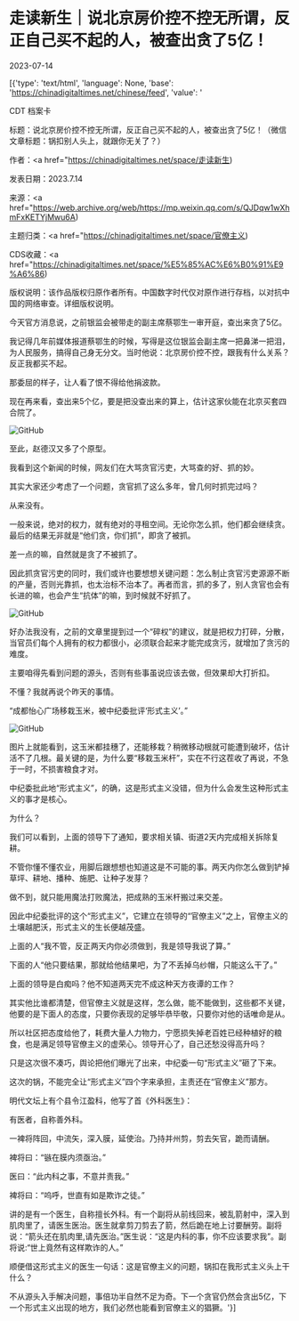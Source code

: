 # 走读新生｜说北京房价控不控无所谓，反正自己买不起的人，被查出贪了5亿！

2023-07-14

[{'type': 'text/html', 'language': None, 'base': 'https://chinadigitaltimes.net/chinese/feed', 'value': '

CDT 档案卡

标题：说北京房价控不控无所谓，反正自己买不起的人，被查出贪了5亿！（微信文章标题：锅扣别人头上，就跟你无关了？）

作者：<a href="https://chinadigitaltimes.net/space/走读新生)

发表日期：2023.7.14

来源：<a href="https://web.archive.org/web/https://mp.weixin.qq.com/s/QJDqw1wXhmFxKETYjMwu6A)

主题归类：<a href="https://chinadigitaltimes.net/space/官僚主义)

CDS收藏：<a href="https://chinadigitaltimes.net/space/%E5%85%AC%E6%B0%91%E9%A6%86)

版权说明：该作品版权归原作者所有。中国数字时代仅对原作进行存档，以对抗中国的网络审查。详细版权说明。





今天官方消息说，之前银监会被带走的副主席蔡鄂生一审开庭，查出来贪了5亿。

我记得几年前媒体报道蔡鄂生的时候，写得是这位银监会副主席一把鼻涕一把泪，为人民服务，搞得自己身无分文。当时他说：北京房价控不控，跟我有什么关系？反正我都买不起。

那委屈的样子，让人看了恨不得给他捐波款。

现在再来看，查出来5个亿，要是把没查出来的算上，估计这家伙能在北京买套四合院了。

![GitHub](https://chinadigitaltimes.net/chinese/files/2023/07/post-698253-64b1adb69f2d4.png)

至此，赵德汉又多了个原型。

我看到这个新闻的时候，网友们在大骂贪官污吏，大骂查的好、抓的妙。

其实大家还少考虑了一个问题，贪官抓了这么多年，曾几何时抓完过吗？

从来没有。

一般来说，绝对的权力，就有绝对的寻租空间。无论你怎么抓，他们都会继续贪。最后的结果无非就是“他们贪，你们抓”，即贪了被抓。

差一点的嘛，自然就是贪了不被抓了。

因此抓贪官污吏的同时，我们或许也要想想关键问题：怎么制止贪官污吏源源不断的产量，否则光靠抓，也太治标不治本了。再者而言，抓的多了，别人贪官也会有长进的嘛，也会产生“抗体”的嘛，到时候就不好抓了。

![GitHub](https://chinadigitaltimes.net/chinese/files/2023/07/post-698253-64b1adb6abb49.png)

好办法我没有，之前的文章里提到过一个“碎权”的建议，就是把权力打碎，分散，当官员们每个人拥有的权力都很小，必须联合起来才能完成贪污，就增加了贪污的难度。

主要咱得先看到问题的源头，否则有些事虽说应该去做，但效果却大打折扣。

不懂？我就再说个昨天的事情。

“成都怡心广场移栽玉米，被中纪委批评‘形式主义’。”

![GitHub](https://chinadigitaltimes.net/chinese/files/2023/07/post-698253-64b1adb6bf6d2.png)

图片上就能看到，这玉米都挂穗了，还能移栽？稍微移动根就可能遭到破坏，估计活不了几根。最关键的是，为什么要“移栽玉米杆”，实在不行这茬收了再说，不急于一时，不损害粮食才对。

中纪委批此地“形式主义”，的确，这是形式主义没错，但为什么会发生这种形式主义的事才是核心。

为什么？

我们可以看到，上面的领导下了通知，要求相关镇、街道2天内完成相关拆除复耕。

不管你懂不懂农业，用脚后跟想想也知道这是不可能的事。两天内你怎么做到铲掉草坪、耕地、播种、施肥、让种子发芽？

做不到，就只能用魔法打败魔法，把成熟的玉米杆搬过来交差。

因此中纪委批评的这个“形式主义”，它建立在领导的“官僚主义”之上，官僚主义的土壤越肥沃，形式主义的生长便越茂盛。

上面的人“我不管，反正两天内你必须做到，我是领导我说了算。”

下面的人“他只要结果，那就给他结果吧，为了不丢掉乌纱帽，只能这么干了。”

上面的领导是白痴吗？他不知道两天完不成这种天方夜谭的工作？

其实他比谁都清楚，但官僚主义就是这样，怎么做，能不能做到，这些都不关键，他要的是下面人的态度，只要你表现的足够毕恭毕敬，只要你对他的话唯命是从。

所以社区把态度给他了，耗费大量人力物力，宁愿损失掉老百姓已经种植好的粮食，也是满足领导官僚主义的虚荣心。领导开心了，自己还愁没得高升吗？

只是这次很不凑巧，舆论把他们曝光了出来，中纪委一句“形式主义”砸了下来。

这次的锅，不能完全让“形式主义”四个字来承担，主责还在“官僚主义”那方。

明代文坛上有个县令江盈科，他写了首《外科医生》：

有医者，自称善外科。

一裨将阵回，中流矢，深入膜，延使治。乃持并州剪，剪去矢官，跪而请酬。

裨将曰：“镞在膜内须亟治。”

医曰：“此内科之事，不意并责我。”

裨将曰：“呜呼，世直有如是欺诈之徒。”

讲的是有一个医生，自称擅长外科。有一个副将从前线回来，被乱箭射中，深入到肌肉里了，请医生医治。医生就拿剪刀剪去了箭，然后跪在地上讨要酬劳。副将说：“箭头还在肌肉里,请先医治。”医生说：“这是内科的事，你不应该要求我”。副将说:“世上竟然有这样欺诈的人。”

顺便借这形式主义的医生一句话：这是官僚主义的问题，锅扣在我形式主义头上干什么？

不从源头入手解决问题，事倍功半自然不足为奇。下一个贪官仍然会贪出5亿，下一个形式主义出现的地方，我们必然也能看到官僚主义的猖獗。'}]
